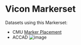 # Vicon Markerset

Datasets using this Markerset:
- CMU [Marker Placement](http://mocap.cs.cmu.edu/markerPlacementGuide.pdf)
- ACCAD
![image](https://github.com/myolab/myo_tracking/assets/23240128/cb73f1cc-cb01-4358-9e32-090129d252ea)
